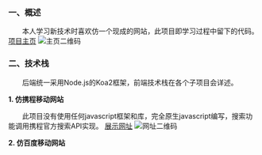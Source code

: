 ### 一、概述

&ensp;&ensp;&ensp;&ensp;本人学习新技术时喜欢仿一个现成的网站，此项目即学习过程中留下的代码。
[项目主页](http://xubo.ren/homepage/images/ctrip.png)
![主页二维码](http://xubo.ren/homepage/images/ctrip.png)
### 二、技术栈
&ensp;&ensp;&ensp;&ensp;后端统一采用Node.js的Koa2框架，前端技术栈在各个子项目会详述。

**1. 仿携程移动网站**

&ensp;&ensp;&ensp;&ensp;此项目没有使用任何javascript框架和库，完全原生javascript编写，搜索功能调用携程官方搜索API实现。
[展示网址](http://xubo.ren/ctrip)
![网址二维码](http://xubo.ren/homepage/images/ctrip.png)

**2. 仿百度移动网站**



